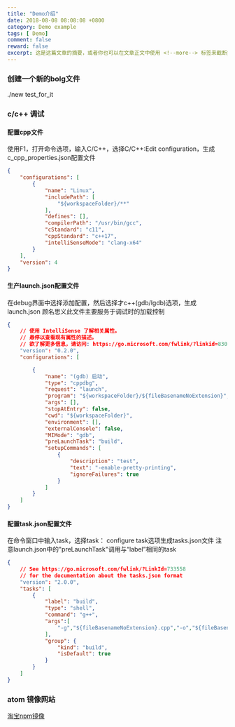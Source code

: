 ```yaml
---
title: "Demo介绍"
date: 2018-08-08 08:08:08 +0800
category: Demo example
tags: [ Demo]
comment: false
reward: false
excerpt: 这是这篇文章的摘要，或者你也可以在文章正文中使用 <!--more--> 标签来截断摘要。
---
```


### 创建一个新的bolg文件
./new test_for_it

### c/c++ 调试

#### 配置cpp文件
使用F1，打开命令选项，输入C/C++，选择C/C++:Edit configuration，生成c_cpp_properties.json配置文件
```json
{
    "configurations": [
        {
            "name": "Linux",
            "includePath": [
                "${workspaceFolder}/**"
            ],
            "defines": [],
            "compilerPath": "/usr/bin/gcc",
            "cStandard": "c11",
            "cppStandard": "c++17",
            "intelliSenseMode": "clang-x64"
        }
    ],
    "version": 4
}
```
#### 生产launch.json配置文件
在debug界面中选择添加配置，然后选择才c++(gdb/lgdb)选项，生成launch.json 顾名思义此文件主要服务于调试时的加载控制
```json
{
    // 使用 IntelliSense 了解相关属性。
    // 悬停以查看现有属性的描述。
    // 欲了解更多信息，请访问: https://go.microsoft.com/fwlink/?linkid=830387
    "version": "0.2.0",
    "configurations": [

        {
            "name": "(gdb) 启动",
            "type": "cppdbg",
            "request": "launch",
            "program": "${workspaceFolder}/${fileBasenameNoExtension}",
            "args": [],
            "stopAtEntry": false,
            "cwd": "${workspaceFolder}",
            "environment": [],
            "externalConsole": false,
            "MIMode": "gdb",
            "preLaunchTask": "build",
            "setupCommands": [
                {
                    "description": "test",
                    "text": "-enable-pretty-printing",
                    "ignoreFailures": true
                }
            ]
        }
    ]
}
```

####  配置task.json配置文件
在命令窗口中输入task，选择task： configure task选项生成tasks.json文件
注意launch.json中的"preLaunchTask"调用与“label”相同的task
```json
{
    // See https://go.microsoft.com/fwlink/?LinkId=733558
    // for the documentation about the tasks.json format
    "version": "2.0.0",
    "tasks": [
        {
            "label": "build",
            "type": "shell",
            "command": "g++",
            "args":[
                "-g","${fileBasenameNoExtension}.cpp","-o","${fileBasenameNoExtension}"
            ],
            "group": {
                "kind": "build",
                "isDefault": true
            }
        }
    ]
}
```

### atom 镜像网站
[淘宝npm镜像](http://npm.taobao.org/mirrors/atom/1.39.0-beta3/ "淘宝镜像")
